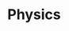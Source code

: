 ---
title: Physics
crosslinks:
- askscience
- AskPhysics
- xkcd
- math
- gradadmissions
- explainlikeimfive
- space
- gifs
- chemistry
- arXiv_Plus
- NoStupidQuestions
- QuantumInformation
- flatearth
- philosophy
- theydidthemath
- compsci
- CERN
- technology
---